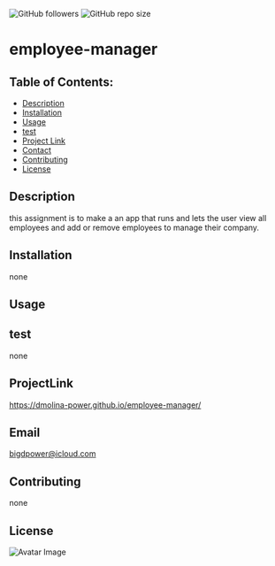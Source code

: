 ![GitHub followers](https://img.shields.io/github/followers/dmolina-power) 
  ![GitHub repo size](https://img.shields.io/github/repo-size/dmolina-power/employee-manager) 
  
  
  
# employee-manager

## Table of Contents:
 * [Description](#description)
 * [Installation](#installation)
 * [Usage](#usage)
 * [test](#test)
 * [Project Link](#projectLink)
 * [Contact](#email) 
 * [Contributing](#contributing)
 * [License](#license)
 
 ## Description
 this assignment is to make a an app that runs and lets the user view all employees and add or remove employees to manage their company.

 ## Installation
 none

 ## Usage
 

 ## test
 none

 ## ProjectLink
 https://dmolina-power.github.io/employee-manager/

 ## Email
 bigdpower@icloud.com

 

 ## Contributing
 none

 ## License



 ![Avatar Image](https://avatars0.githubusercontent.com/u/62960620?v=4)